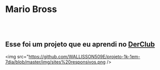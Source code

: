 <h1>Mario Bross</h1>
<br>
<br>
<h2>Esse foi um projeto que eu aprendi no <a href="http://rodolfomori.com.br/devclub">DerClub</a></h2>

<img src="https://github.com/WALLISSON509E/projeto-1k-1em-7dia/blob/master/img/sites%20responsivos.png />
